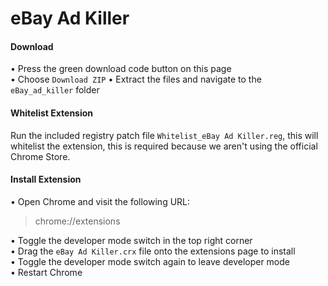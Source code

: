 # eBay Ad Killer

#### Download
• Press the green download code button on this page <br>
• Choose `Download ZIP`
• Extract the files and navigate to the `eBay_ad_killer` folder


#### Whitelist Extension
Run the included registry patch file `Whitelist_eBay Ad Killer.reg`, this will whitelist the extension, this is required because we aren't using the official Chrome Store.<br>


#### Install Extension
• Open Chrome and visit the following URL:
> chrome://extensions

• Toggle the developer mode switch in the top right corner <br>
• Drag the `eBay Ad Killer.crx` file onto the extensions page to install <br>
• Toggle the developer mode switch again to leave developer mode<br>
• Restart Chrome <br>
